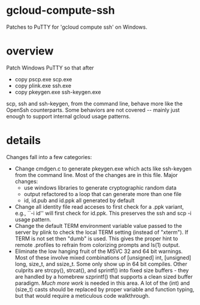 gcloud-compute-ssh
==================

Patches to PuTTY for 'gcloud compute ssh' on Windows.

overview
========

Patch Windows PuTTY so that after

  - copy pscp.exe scp.exe
  - copy plink.exe ssh.exe
  - copy pkeygen.exe ssh-keygen.exe

scp, ssh and ssh-keygen, from the command line, behave more like the OpenSsh
counterparts. Some behaviors are not covered -- mainly just enough to support
internal gcloud usage patterns.

details
=======

Changes fall into a few categories:
* Change cmdgen.c to generate pkeygen.exe which acts like ssh-keygen from the
  command line. Most of the changes are in this file. Major changes:
    - use windows libraries to generate cryptographic random data
    - output refactored to a loop that can generate more than one file
    - id, id.pub and id.ppk all generated by default
* Change all identity file read acceses to first check for a .ppk variant, e.g.,
  ``-i id'' will first check for id.ppk. This preserves the ssh and scp -i usage
  pattern.
* Change the default TERM environment variable value passed to the server by
  plink to check the local TERM setting (instead of "xterm"). If TERM is not set
  then "dumb" is used. This gives the proper hint to remote .profiles to
  refrain from colorizing prompts and ls(1) output.
* Eliminate the low hanging fruit of the MSVC 32 and 64 bit warnings. Most of
  these involve mixed combinations of [unsigned] int, [unsigned] long, size_t,
  and ssize_t. Some only show up in 64 bit compiles. Other culprits are
  strcpy(), strcat(), and sprintf() into fixed size buffers - they are handled
  by a homebrew szprintf() that supports a clean sized buffer paradigm. *Much
  more work* is needed in this area. A lot of the (int) and (size_t) casts
  should be replaced by proper variable and function typing, but that would
  require a meticulous code walkthrough.
